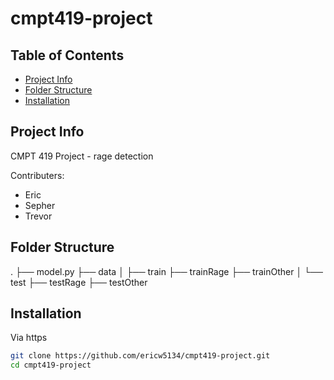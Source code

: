 # cmpt419-project

## Table of Contents

- [Project Info](#project-info)
- [Folder Structure](#folder-structure)
- [Installation](#installation)

## Project Info
CMPT 419 Project - rage detection 

Contributers:
- Eric
- Sepher
- Trevor

## Folder Structure
.
├── model.py 
├── data
│   ├── train
        ├── trainRage
        ├── trainOther
│   └── test
        ├── testRage
        ├── testOther

## Installation
Via https
```bash
git clone https://github.com/ericw5134/cmpt419-project.git
cd cmpt419-project
```